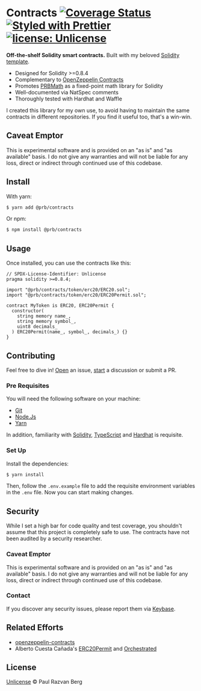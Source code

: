 # Contracts [![Coverage Status](https://coveralls.io/repos/github/paulrberg/prb-contracts/badge.svg?branch=main)](https://coveralls.io/github/paulrberg/prb-contracts?branch=main) [![Styled with Prettier](https://img.shields.io/badge/code_style-prettier-ff69b4.svg)](https://prettier.io) [![license: Unlicense](https://img.shields.io/badge/license-Unlicense-yellow.svg)](https://spdx.org/licenses/Unlicense.html)

**Off-the-shelf Solidity smart contracts.** Built with my beloved [Solidity template](https://github.com/PaulRBerg/solidity-template).

- Designed for Solidity >=0.8.4
- Complementary to [OpenZeppelin Contracts](https://github.com/OpenZeppelin/openzeppelin-contracts)
- Promotes [PRBMath](https://github.com/paulrberg/prb-math) as a fixed-point math library for Solidity
- Well-documented via NatSpec comments
- Thoroughly tested with Hardhat and Waffle

I created this library for my own use, to avoid having to maintain the same contracts in different repositories. If you find
it useful too, that's a win-win.

## Caveat Emptor

This is experimental software and is provided on an "as is" and "as available" basis. I do not give any warranties and will not be liable for any loss, direct or indirect through continued use of this codebase.

## Install

With yarn:

```sh
$ yarn add @prb/contracts
```

Or npm:

```sh
$ npm install @prb/contracts
```

## Usage

Once installed, you can use the contracts like this:

```solidity
// SPDX-License-Identifier: Unlicense
pragma solidity >=0.8.4;

import "@prb/contracts/token/erc20/ERC20.sol";
import "@prb/contracts/token/erc20/ERC20Permit.sol";

contract MyToken is ERC20, ERC20Permit {
  constructor(
    string memory name_,
    string memory symbol_,
    uint8 decimals_
  ) ERC20Permit(name_, symbol_, decimals_) {}
}

```

## Contributing

Feel free to dive in! [Open](https://github.com/paulrberg/prb-proxy/issues/new) an issue,
[start](https://github.com/paulrberg/prb-proxy/discussions/new) a discussion or submit a PR.

### Pre Requisites

You will need the following software on your machine:

- [Git](https://git-scm.com/downloads)
- [Node.Js](https://nodejs.org/en/download/)
- [Yarn](https://yarnpkg.com/getting-started/install)

In addition, familiarity with [Solidity](https://soliditylang.org/), [TypeScript](https://typescriptlang.org/) and [Hardhat](https://hardhat.org) is requisite.

### Set Up

Install the dependencies:

```bash
$ yarn install
```

Then, follow the `.env.example` file to add the requisite environment variables in the `.env` file. Now you can start making changes.

## Security

While I set a high bar for code quality and test coverage, you shouldn't assume that this project is completely safe to use. The contracts
have not been audited by a security researcher.

### Caveat Emptor

This is experimental software and is provided on an "as is" and "as available" basis. I do not give any warranties
and will not be liable for any loss, direct or indirect through continued use of this codebase.

### Contact

If you discover any security issues, please report them via [Keybase](https://keybase.io/paulrberg).

## Related Efforts

- [openzeppelin-contracts](https://github.com/OpenZeppelin/openzeppelin-contracts)
- Alberto Cuesta Cañada's [ERC20Permit](https://github.com/alcueca/ERC20Permit) and [Orchestrated](https://github.com/alcueca/Orchestrated)

## License

[Unlicense](./LICENSE.md) © Paul Razvan Berg
